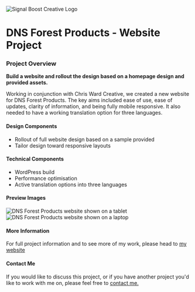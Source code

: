 ![Signal Boost Creative Logo](https://signalboost.co.nz/wp-content/uploads/2021/04/Signal-Boost-Logo-Small.jpg)

# DNS Forest Products - Website Project
### Project Overview
**Build a website and rollout the design based on a homepage design and provided assets.** 

Working in conjunction with Chris Ward Creative, we created a new website for DNS Forest Products. The key aims included ease of use, ease of updates, clarity of information, and being fully mobile responsive. It also needed to have a working translation option for three languages.

#### Design Components
* Rollout of full website design based on a sample provided
* Tailor design toward responsive layouts

#### Technical Components
* WordPress build
* Performance optimisation
* Active translation options into three languages

#### Preview Images
![DNS Forest Products website shown on a tablet](https://signalboost.co.nz/wp-content/uploads/2017/12/DNS-ipadWEB.jpg)
![DNS Forest Products website shown on a laptop](https://signalboost.co.nz/wp-content/uploads/2017/12/DNS-laptopWEB.jpg)

#### More Information
For full project information and to see more of my work, please head to [my website](https://signalboost.co.nz/portfolio/website-rollout-build-dns-forest-products/)

#### Contact Me
If you would like to discuss this project, or if you have another project you'd like to work with me on, please feel free to [contact me.](https://signalboost.co.nz/contact/) 